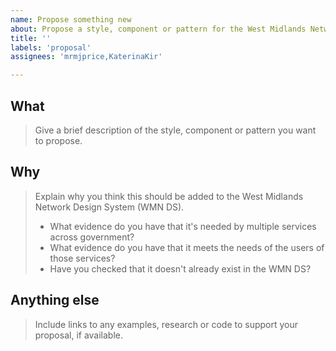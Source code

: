```yaml
---
name: Propose something new
about: Propose a style, component or pattern for the West Midlands Network Design System
title: ''
labels: 'proposal'
assignees: 'mrmjprice,KaterinaKir'

---
```


<!--
If you need help putting your proposal together, you can message Design Team using MS Teams.
-->

## What
> Give a brief description of the style, component or pattern you want to propose.

## Why
> Explain why you think this should be added to the West Midlands Network Design System (WMN DS).
>
> - What evidence do you have that it's needed by multiple services across government?
> - What evidence do you have that it meets the needs of the users of those services?
> - Have you checked that it doesn't already exist in the WMN DS? 

## Anything else
> Include links to any examples, research or code to support your proposal, if available.
